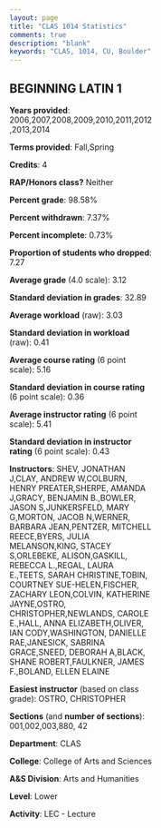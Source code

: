 ```yaml
---
layout: page
title: "CLAS 1014 Statistics"
comments: true
description: "blank"
keywords: "CLAS, 1014, CU, Boulder"
--- 
```

<head>
<script src="https://ajax.googleapis.com/ajax/libs/jquery/2.1.3/jquery.min.js"></script>
<script src="https://dl.dropboxusercontent.com/s/pc42nxpaw1ea4o9/highcharts.js?dl=0"></script>
<!-- <script src="../assets/js/highcharts.js"></script> -->
<style type="text/css">@font-face {
	font-family: "Bebas Neue";
	src: url(https://www.filehosting.org/file/details/544349/BebasNeue%20Regular.otf) format("opentype");
	}
	h1.Bebas { 
		font-family: "Bebas Neue", Verdana, Tahoma;
	}
</style>
</head>
<body>
	<div id="container" style="float: right; width: 45%; height: 88%; margin-left: 2.5%; margin-right: 2.5%;"></div>
	<script language="JavaScript">
		$(document).ready(function() {
		var chart = {type: 'column'};
		var title = {text: 'Grade Distribution'};
		var xAxis = {categories: ['A','B','C','D','F'],crosshair: true};
		var yAxis = {min: 0,title: {text: 'Percentage'}};
		var tooltip = {headerFormat: '<center><b><span style="font-size:20px">{point.key}</span></b></center>',
		               pointFormat: '<td style="padding:0"><b>{point.y:.1f}%</b></td>',
		               footerFormat: '</table>',shared: true,useHTML: true};
		var plotOptions = {column: {pointPadding: 0.0,borderWidth: 0}};  
		var credits = {enabled: false};var series= [{name: 'Percent',data: [50.44,28.63,11.85,3.78,5.3,]}];
		var json = {};
		json.chart = chart;
		json.title = title;
		json.tooltip = tooltip;
		json.xAxis = xAxis;
		json.yAxis = yAxis;  
		json.series = series;
		json.plotOptions = plotOptions;  
		json.credits = credits;
		$('#container').highcharts(json);
	});
	</script>
</body>
			   
## BEGINNING LATIN 1

**Years provided**: 2006,2007,2008,2009,2010,2011,2012,2013,2014

**Terms provided**: Fall,Spring

**Credits**: 4

**RAP/Honors class?** Neither

**Percent grade**: 98.58%

**Percent withdrawn**: 7.37%

**Percent incomplete**: 0.73%

**Proportion of students who dropped**: 7.27

**Average grade** (4.0 scale): 3.12

**Standard deviation in grades**: 32.89

**Average workload** (raw): 3.03

**Standard deviation in workload** (raw): 0.41

**Average course rating** (6 point scale): 5.16

**Standard deviation in course rating** (6 point scale): 0.36

**Average instructor rating** (6 point scale): 5.41

**Standard deviation in instructor rating** (6 point scale): 0.43

**Instructors**: SHEV, JONATHAN J,CLAY, ANDREW W,COLBURN, HENRY PREATER,SHERPE, AMANDA J,GRACY, BENJAMIN B.,BOWLER, JASON S,JUNKERSFELD, MARY G,MORTON, JACOB N,WERNER, BARBARA JEAN,PENTZER, MITCHELL REECE,BYERS, JULIA MELANSON,KING, STACEY S,ORLEBEKE, ALISON,GASKILL, REBECCA L.,REGAL, LAURA E.,TEETS, SARAH CHRISTINE,TOBIN, COURTNEY SUE-HELEN,FISCHER, ZACHARY LEON,COLVIN, KATHERINE JAYNE,OSTRO, CHRISTOPHER,NEWLANDS, CAROLE E.,HALL, ANNA ELIZABETH,OLIVER, IAN CODY,WASHINGTON, DANIELLE RAE,JANESICK, SABRINA GRACE,SNEED, DEBORAH A,BLACK, SHANE ROBERT,FAULKNER, JAMES F.,BOLAND, ELLEN ELAINE

**Easiest instructor** (based on class grade): OSTRO, CHRISTOPHER

**Sections** (and **number of sections**): 001,002,003,880, 42

**Department**: CLAS

**College**: College of Arts and Sciences

**A&S Division**: Arts and Humanities

**Level**: Lower

**Activity**: LEC - Lecture